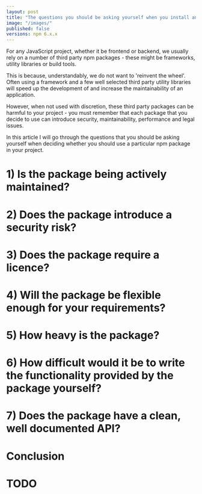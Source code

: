 ```yaml
---
layout: post
title: "The questions you should be asking yourself when you install an npm package"
image: "/images/"
published: false
versions: npm 6.x.x
---
```


For any JavaScript project, whether it be frontend or backend, we usually rely on a number of third party npm packages - these might be frameworks, utility libraries or build tools.

This is because, understandably, we do not want to 'reinvent the wheel'. Often using a framework and a few well selected third party utility libraries will speed up the development of and increase the maintainability of an application. 

However, when not used with discretion, these third party packages can be harmful to your project - you must remember that each package that you decide to use can introduce security, maintainability, performance and legal issues.

In this article I will go through the questions that you should be asking yourself when deciding whether you should use a particular npm package in your project.

# 1) Is the package being actively maintained?
# 2) Does the package introduce a security risk?
# 3) Does the package require a licence?
# 4) Will the package be flexible enough for your requirements?
# 5) How heavy is the package?
# 6) How difficult would it be to write the functionality provided by the package yourself?
# 7) Does the package have a clean, well documented API?

# Conclusion

# TODO